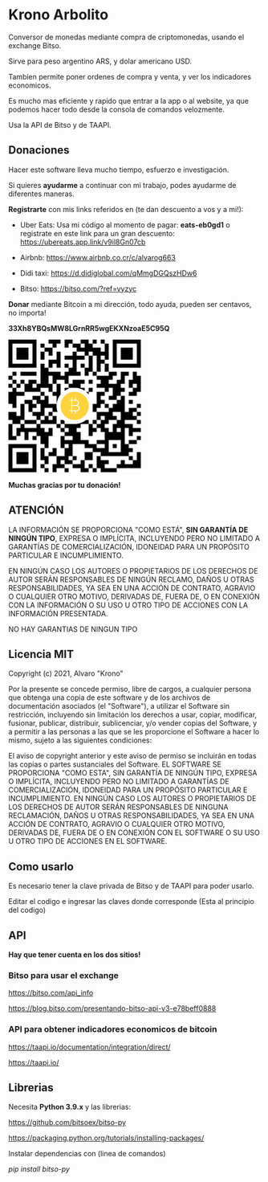 # Krono Arbolito

Conversor de monedas mediante compra de criptomonedas, usando el exchange Bitso.

Sirve para peso argentino ARS, y dolar americano USD.

Tambien permite poner ordenes de compra y venta, y ver los indicadores economicos.

Es mucho mas eficiente y rapido que entrar a la app o al website, ya que podemos hacer todo desde la consola de comandos velozmente.

Usa la API de Bitso y de TAAPI.

## Donaciones

Hacer este software lleva mucho tiempo, esfuerzo e investigación.

Si quieres **ayudarme** a continuar con mi trabajo, podes ayudarme de diferentes maneras.

**Registrarte** con mis links referidos en (te dan descuento a vos y a mi!):

* Uber Eats: Usa mi código al momento de pagar: **eats-eb0gd1** o registrate en este link para un gran descuento: https://ubereats.app.link/v9il8Gn07cb

* Airbnb: https://www.airbnb.co.cr/c/alvarog663

* Didi taxi: https://d.didiglobal.com/qMmgDGQszHDw6

* Bitso: https://bitso.com/?ref=vyzyc

**Donar** mediante Bitcoin a mi dirección, todo ayuda, pueden ser centavos, no importa!

**33Xh8YBQsMW8LGrnRR5wgEKXNzoaE5C95Q**

![Wallet 33Xh8YBQsMW8LGrnRR5wgEKXNzoaE5C95Q](wallet.png)

**Muchas gracias por tu donación!**

## ATENCIÓN

LA INFORMACIÓN SE PROPORCIONA "COMO ESTÁ", **SIN GARANTÍA DE NINGÚN TIPO**, EXPRESA O IMPLÍCITA, INCLUYENDO PERO NO LIMITADO A GARANTÍAS DE COMERCIALIZACIÓN, IDONEIDAD PARA UN PROPÓSITO PARTICULAR E INCUMPLIMIENTO.

EN NINGÚN CASO LOS AUTORES O PROPIETARIOS DE LOS DERECHOS DE AUTOR SERÁN RESPONSABLES DE NINGÚN RECLAMO, DAÑOS U OTRAS RESPONSABILIDADES, YA SEA EN UNA ACCIÓN DE CONTRATO, AGRAVIO O CUALQUIER OTRO MOTIVO, DERIVADAS DE, FUERA DE, O EN CONEXIÓN CON LA INFORMACIÓN O SU USO U OTRO TIPO DE ACCIONES CON LA INFORMACIÓN PRESENTADA.

NO HAY GARANTIAS DE NINGUN TIPO

## Licencia MIT

Copyright (c) 2021, Alvaro "Krono"

Por la presente se concede permiso, libre de cargos, a cualquier persona que obtenga una copia de este software y de los archivos de documentación asociados (el "Software"), a utilizar el Software sin restricción, incluyendo sin limitación los derechos a usar, copiar, modificar, fusionar, publicar, distribuir, sublicenciar, y/o vender copias del Software, y a permitir a las personas a las que se les proporcione el Software a hacer lo mismo, sujeto a las siguientes condiciones:

El aviso de copyright anterior y este aviso de permiso se incluirán en todas las copias o partes sustanciales del Software.
EL SOFTWARE SE PROPORCIONA "COMO ESTA", SIN GARANTÍA DE NINGÚN TIPO, EXPRESA O IMPLÍCITA, INCLUYENDO PERO NO LIMITADO A GARANTÍAS DE COMERCIALIZACIÓN, IDONEIDAD PARA UN PROPÓSITO PARTICULAR E INCUMPLIMIENTO. EN NINGÚN CASO LOS AUTORES O PROPIETARIOS DE LOS DERECHOS DE AUTOR SERÁN RESPONSABLES DE NINGUNA RECLAMACIÓN, DAÑOS U OTRAS RESPONSABILIDADES, YA SEA EN UNA ACCIÓN DE CONTRATO, AGRAVIO O CUALQUIER OTRO MOTIVO, DERIVADAS DE, FUERA DE O EN CONEXIÓN CON EL SOFTWARE O SU USO U OTRO TIPO DE ACCIONES EN EL SOFTWARE.

## Como usarlo

Es necesario tener la clave privada de Bitso y de TAAPI para poder usarlo.

Editar el codigo e ingresar las claves donde corresponde (Esta al principio del codigo)

## API

**Hay que tener cuenta en los dos sitios!**

### Bitso para usar el exchange

https://bitso.com/api_info

https://blog.bitso.com/presentando-bitso-api-v3-e78beff0888

### API para obtener indicadores economicos de bitcoin

https://taapi.io/documentation/integration/direct/

https://taapi.io/

## Librerias

Necesita **Python 3.9.x** y las librerias:

https://github.com/bitsoex/bitso-py

https://packaging.python.org/tutorials/installing-packages/

Instalar dependencias con (linea de comandos)

*pip install bitso-py*
